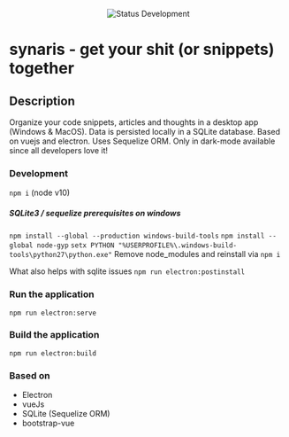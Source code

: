 <p align="center">
  <img src="https://img.shields.io/badge/Status-development-blue" alt="Status Development">
</p>

# synaris - get your shit (or snippets) together

## Description
Organize your code snippets, articles and thoughts in a desktop app (Windows & MacOS). Data is persisted locally in a SQLite database. Based on vuejs and electron. Uses Sequelize ORM.
Only in dark-mode available since all developers love it!

### Development
`npm i` (node v10)

##### SQLite3 / sequelize prerequisites on windows 
`npm install --global --production windows-build-tools`
`npm install --global node-gyp`
`setx PYTHON "%USERPROFILE%\.windows-build-tools\python27\python.exe"`
Remove node_modules and reinstall via `npm i`

What also helps with sqlite issues
`npm run electron:postinstall`

### Run the application
`npm run electron:serve`

### Build the application
`npm run electron:build`

### Based on
* Electron
* vueJs
* SQLite (Sequelize ORM)
* bootstrap-vue
